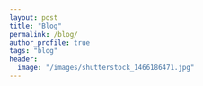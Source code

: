 ```yaml
---
layout: post
title: "Blog"
permalink: /blog/
author_profile: true
tags: "blog"
header:
  image: "/images/shutterstock_1466186471.jpg"
---
```



